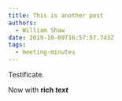 ```yaml
---
title: This is another post
authors:
  - William Shaw
date: 2019-10-09T16:57:57.743Z
tags:
  - meeting-minutes
---
```

Testificate.

Now with **rich _text_**
